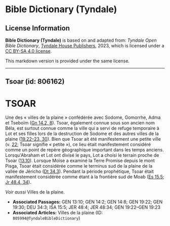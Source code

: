 # Bible Dictionary (Tyndale)

## License Information

**Bible Dictionary (Tyndale)** is based on and adapted from: _Tyndale Open Bible Dictionary_, [Tyndale House Publishers](https://tyndaleopenresources.com/), 2023, which is licensed under a [CC BY-SA 4.0 license](https://creativecommons.org/licenses/by-sa/4.0/legalcode.en).

This markdown version is provided under the same license.



--------------------------------

## Tsoar (id: 806162)

TSOAR
=====

Une des « villes de la plaine » confédérée avec Sodome, Gomorrhe, Adma et Tseboïm ([Gn 14\.2, 8](https://ref.ly/Gen14:2,Gen14:8)). Tsoar, également connue sous son ancien nom Béla, est surtout connue comme la ville qui a servi de refuge temporaire à Lot et ses filles lors de la destruction de Sodome et des autres villes de la plaine ([19\.22–23, 30](https://ref.ly/Gen19:22-Gen19:23,Gen19:30)). Bien que Tsoar ait été manifestement une petite ville (v. [22](https://ref.ly/Gen19:22); Tsoar signifie « petite »), ce lieu était manifestement considéré comme un point de repère géographique important dans les temps anciens. Lorsqu'Abraham et Lot ont divisé le pays, Lot a choisi le terrain proche de Tsoar ([13\.10](https://ref.ly/Gen13:10)). Lorsque Moïse a examiné la Terre Promise depuis le mont Pisga, Tsoar était considérée comme le terminus sud de la plaine de la vallée de Jéricho ([Dt 34\.3](https://ref.ly/Deut34:3)). Pendant la période prophétique, Tsoar était manifestement considérée comme étant à la frontière sud de Moab ([Es 15\.5](https://ref.ly/Isa15:5); [Jr 48\.4, 34](https://ref.ly/Jer48:4,Jer48:34)).

*Voir aussi* Villes de la plaine.

* **Associated Passages:** GEN 13:10; GEN 14:2; GEN 14:8; GEN 19:22; GEN 19:30; DEU 34:3; ISA 15:5; JER 48:4; JER 48:34; GEN 19:22–GEN 19:23
* **Associated Articles:** Villes de la plaine (ID: `805994@TyndaleBibleDictionary`)

